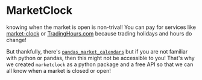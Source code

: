 # MarketClock

knowing when the market is open is non-trival! You can pay for services like [market-clock](https://www.market-clock.com/) or [TradingHours.com](https://www.tradinghours.com/markets/hkex/hours) because trading holidays and hours do change!

But thankfully, there's [`pandas_market_calendars`](https://github.com/rsheftel/pandas_market_calendars) but if you are not familiar with python or pandas, then this might not be accessible to you! That's why we created `marketclock` as a python package and a free API so that we can all know when a market is closed or open!
